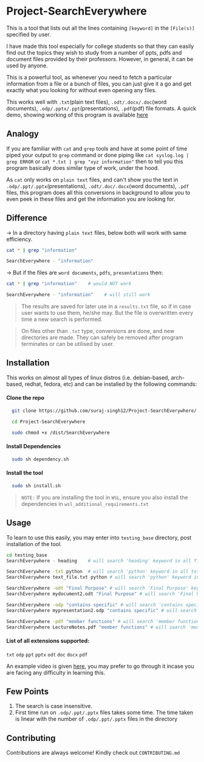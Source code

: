 
# Project-SearchEverywhere

This is a tool that lists out all the lines containing `[keyword]` in the `[File(s)]` specified by user.

I have made this tool especially for college students so that they can easily find out the topics they wish to study from a number of ppts, pdfs and document files provided by their professors. However, in general, it can be used by anyone.

This is a powerful tool, as whenever you need to fetch a particular information from a file or a bunch of files, you can just give it a go and get exactly what you looking for without even opening any files.

This works well with ```.txt```(plain text files), ```.odt/.docx/.doc```(word documents), ```.odp/.pptx/.ppt```(presentations), ```.pdf```(pdf) file formats. A quick demo, showing working of this program is available [here](https://www.linkedin.com/posts/suraj-singh-5092_connections-stackoverflow-project-activity-6816378849006374912-awv_)

## Analogy

If you are familiar with ```cat``` and ```grep``` tools and have at some point of time piped your output to ```grep``` command or done piping like ```cat syslog.log | grep ERROR``` or ```cat *.txt | grep "xyz information"``` then to tell you this program basically does similar type of work, under the hood. 

As ```cat``` only works on ```plain text``` files, and can't show you the text in ```.odp/.ppt/.pptx```(presentations), ```.odt/.doc/.docx```(word documents), ```.pdf``` files, this program does all this conversions in background to allow you to even peek in these files and get the information you are looking for.


## Difference
-> In a directory having ```plain text``` files, below both will work with same efficiency.

```bash
cat * | grep "information"
```

```bash
SearchEverywhere - "information"
```


-> But if the files are ```word documents```, ```pdfs```, ```presentations``` then:

```bash
cat * | grep "information"    # would NOT work
``` 

```bash
SearchEverywhere - "information"    # will still work
``` 
> The results are saved for later use in a `results.txt` file, so if in case user wants to use them, he/she may. But the file is overwritten every time a new search is performed.

> On files other than `.txt` type, conversions are done, and new directories are made. They can safely be removed after program terminates or can be utilised by user.

## Installation 
This works on almost all types of linux distros (i.e. debian-based, arch-based, redhat, fedora, etc) and can be installed by the following commands:

#### Clone the repo
```bash 
  git clone https://github.com/suraj-singh12/Project-SearchEverywhere/
```
```bash  
  cd Project-SearchEverywhere
```
```bash
  sudo chmod +x /dist/SearchEverywhere
```
#### Install Dependencies
```bash
  sudo sh dependency.sh
```
#### Install the tool
```bash
  sudo sh install.sh
```

> `NOTE:` If you are installing the tool in `WSL`, ensure you also install the dependencies in `wsl_additional_requirements.txt` 

## Usage
To learn to use this easily, you may enter into ```testing_base``` directory, post installation of the tool.

```bash
cd testing_base
SearchEverywhere - heading    # will search 'heading' keyword in all files

SearchEverywhere -txt python  # will search 'python' keyword in all txt files
SearchEverywhere text_file.txt python # will search 'python' keyword in text_file.txt file

SearchEverywhere -odt "Final Purpose" # will search 'Final Purpose' keyword in all .odt file type files
SearchEverywhere mydocument2.odt "Final Purpose" # will search 'Final Purpose' keyword in mydocument.odt file

SearchEverywhere -odp "contains specific" # will search 'contains specific' keyword in all .odp files
SearchEverywhere mypresentation2.odp "contains specific" # will search 'contains specific' keyword in mypresentation.odp file

SearchEverywhere -pdf "member functions" # will search 'member functions' in all .pdf files
SearchEverywhere LectureNotes.pdf "member functions" # will search 'member functions' in LectureNotes.pdf files
```

#### List of all extensions supported:

`txt` `odp` `ppt` `pptx` `odt` `doc` `docx` `pdf`

An example video is given [here](https://www.linkedin.com/posts/suraj-singh-5092_connections-stackoverflow-project-activity-6816378849006374912-awv_), you may prefer to go through it incase you are facing any difficulty in learning this.

## Few Points
1. The search is case insensitive.
2. First time run on `.odp/.ppt/.pptx` files takes some time. The time taken is linear with the number of `.odp/.ppt/.pptx` files in the directory

## Contributing

Contributions are always welcome!
Kindly check out ```CONTRIBUTING.md```
